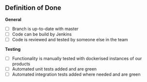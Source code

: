 ## Definition of Done

**General**
 - [ ] Branch is up-to-date with master
 - [ ] Code can be build by Jenkins
 - [ ] Code is reviewed and tested by someone else in the team

**Testing**
- [ ] Functionality is manually tested with dockerised instances of our products
- [ ] Automated unit tests added and are green
- [ ] Automated integration tests added where needed and are green
